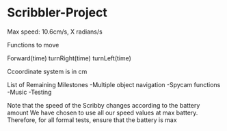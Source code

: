 Scribbler-Project
=================

Max speed: 10.6cm/s, X radians/s

Functions to move

Forward(time)
turnRight(time)
turnLeft(time)

Ccoordinate system is in cm

List of Remaining Milestones
-Multiple object navigation
-Spycam functions
-Music
-Testing

Note that the speed of the Scribby changes according to the battery amount
We have chosen to use all our speed values at max battery. Therefore, for all formal tests, ensure that the battery
is max
